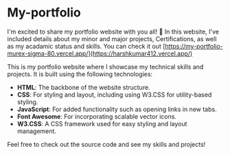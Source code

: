 # My-portfolio

I'm excited to share my portfolio website with you all! 🎉 In this website, I've included details about my minor and major projects,  Certifications, as well as my acadamic status and skills. You can check it out [https://my-portfolio-murex-sigma-80.vercel.app/](https://harshkumar412.vercel.app/)

This is my portfolio website where I showcase my technical skills and projects. It is built using the following technologies:

- **HTML**: The backbone of the website structure.
- **CSS**: For styling and layout, including using W3.CSS for utility-based styling.
- **JavaScript**: For added functionality such as opening links in new tabs.
- **Font Awesome**: For incorporating scalable vector icons.
- **W3.CSS**: A CSS framework used for easy styling and layout management.

Feel free to check out the source code and see my skills and projects!
